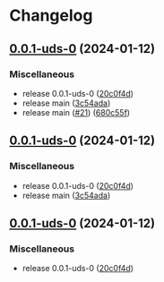 # Changelog

## [0.0.1-uds-0](https://github.com/MxNxPx/quick-test/compare/v0.0.1-uds-0...v0.0.1-uds-0) (2024-01-12)


### Miscellaneous

* release 0.0.1-uds-0 ([20c0f4d](https://github.com/MxNxPx/quick-test/commit/20c0f4da60b944039c4f780d15369d0de60c56f5))
* release main ([3c54ada](https://github.com/MxNxPx/quick-test/commit/3c54ada94d69e7efa12d6947b41b7b3fe088e388))
* release main ([#21](https://github.com/MxNxPx/quick-test/issues/21)) ([680c55f](https://github.com/MxNxPx/quick-test/commit/680c55fc5b787e51dc9b522cd6083999e46f6a26))

## [0.0.1-uds-0](https://github.com/MxNxPx/quick-test/compare/v0.0.1-uds-0...v0.0.1-uds-0) (2024-01-12)


### Miscellaneous

* release 0.0.1-uds-0 ([20c0f4d](https://github.com/MxNxPx/quick-test/commit/20c0f4da60b944039c4f780d15369d0de60c56f5))
* release main ([3c54ada](https://github.com/MxNxPx/quick-test/commit/3c54ada94d69e7efa12d6947b41b7b3fe088e388))

## [0.0.1-uds-0](https://github.com/MxNxPx/quick-test/compare/v0.0.1-uds-0...v0.0.1-uds-0) (2024-01-12)


### Miscellaneous

* release 0.0.1-uds-0 ([20c0f4d](https://github.com/MxNxPx/quick-test/commit/20c0f4da60b944039c4f780d15369d0de60c56f5))

